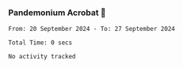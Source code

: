 ### Pandemonium Acrobat 🤸

<!--START_SECTION:waka-->

```all_time
From: 20 September 2024 - To: 27 September 2024

Total Time: 0 secs

No activity tracked
```

<!--END_SECTION:waka-->
